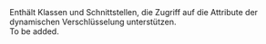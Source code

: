 <Namespace Name="Microsoft.WindowsAzure.MediaServices.Client.DynamicEncryption">
  <Docs>
    <summary>Enthält Klassen und Schnittstellen, die Zugriff auf die Attribute der dynamischen Verschlüsselung unterstützen.</summary> 
    <remarks>To be added.</remarks>
  </Docs>
</Namespace>
